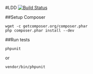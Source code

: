 #LDD [![Build Status](https://secure.travis-ci.org/EHER/ldd.png?branch=master)](http://travis-ci.org/EHER/ldd)

##Setup Composer

    wget -c getcomposer.org/composer.phar
    php composer.phar install --dev

##Run tests

    phpunit

or

    vendor/bin/phpunit
